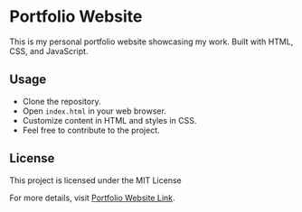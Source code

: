 # Portfolio Website

This is my personal portfolio website showcasing my work. Built with HTML, CSS, and JavaScript.

## Usage

- Clone the repository.
- Open `index.html` in your web browser.
- Customize content in HTML and styles in CSS.
- Feel free to contribute to the project.

## License

This project is licensed under the MIT License

For more details, visit [Portfolio Website Link](https://aminul-cse.github.io/).
